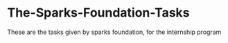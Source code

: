 # The-Sparks-Foundation-Tasks
These are the tasks given by sparks foundation, for the internship program
